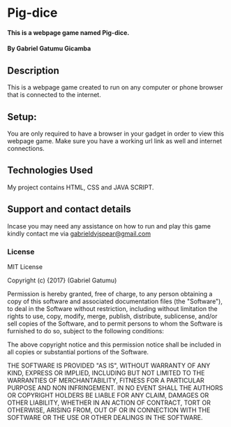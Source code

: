 # Pig-dice

#### This is a webpage game named Pig-dice.

#### By **Gabriel Gatumu Gicamba**

## Description

This is a webpage game created to run on any computer or phone browser that is connected to the internet.

## Setup:

You are only required to have a browser in your gadget in order to view this webpage game. Make sure you have a working url link as well and internet connections.


## Technologies Used

My project contains HTML, CSS and JAVA SCRIPT.

## Support and contact details

Incase you may need any assistance on how to run and play this game kindly contact me via gabrieldvjspear@gmail.com
### License

MIT License

Copyright (c) {2017} (Gabriel Gatumu)

Permission is hereby granted, free of charge, to any person obtaining a copy
of this software and associated documentation files (the "Software"), to deal
in the Software without restriction, including without limitation the rights
to use, copy, modify, merge, publish, distribute, sublicense, and/or sell
copies of the Software, and to permit persons to whom the Software is
furnished to do so, subject to the following conditions:

The above copyright notice and this permission notice shall be included in all
copies or substantial portions of the Software.

THE SOFTWARE IS PROVIDED "AS IS", WITHOUT WARRANTY OF ANY KIND, EXPRESS OR
IMPLIED, INCLUDING BUT NOT LIMITED TO THE WARRANTIES OF MERCHANTABILITY,
FITNESS FOR A PARTICULAR PURPOSE AND NON INFRINGEMENT. IN NO EVENT SHALL THE
AUTHORS OR COPYRIGHT HOLDERS BE LIABLE FOR ANY CLAIM, DAMAGES OR OTHER
LIABILITY, WHETHER IN AN ACTION OF CONTRACT, TORT OR OTHERWISE, ARISING FROM,
OUT OF OR IN CONNECTION WITH THE SOFTWARE OR THE USE OR OTHER DEALINGS IN THE
SOFTWARE.
